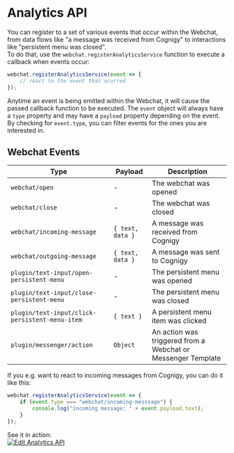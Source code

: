 # Analytics API
You can register to a set of various events that occur within the Webchat, from data flows like "a message was received from Cognigy" to interactions like "persistent menu was closed".  
To do that, use the `webchat.registerAnalyticsService` function to execute a callback when events occur:
```javascript
webchat.registerAnalyticsService(event => {
    // react to the event that ocurred
});
```
Anytime an event is being emitted within the Webchat, it will cause the passed callback function to be executed.
The `event` object will always have a `type` property and may have a `payload` property depending on the event.
By checking for `event.type`, you can filter events for the ones you are interested in.


## Webchat Events
| Type | Payload | Description |
| - | - | - |
| `webchat/open` | - | The webchat was opened |
| `webchat/close` | - | The webchat was closed |
| `webchat/incoming-message` | `{ text, data }` | A message was received from Cognigy |
| `webchat/outgoing-message` | `{ text, data }` | A message was sent to Cognigy |
| `plugin/text-input/open-persistent-menu` | - | The persistent menu was opened |
| `plugin/text-input/close-persistent-menu` | - | The persistent menu was closed |
| `plugin/text-input/click-persistent-menu-item` | `{ text }` | A persistent menu item was clicked |
| `plugin/messenger/action` | `Object` | An action was triggered from a Webchat or Messenger Template | 

If you e.g. want to react to incoming messages from Cognigy, you can do it like this:
```javascript
webchat.registerAnalyticsService(event => {
    if (event.type === "webchat/incoming-messsage") {
        console.log("incoming message: " + event.payload.text);
    }
});
```

See it in action:  
[![Edit Analytics API](https://codesandbox.io/static/img/play-codesandbox.svg)](https://codesandbox.io/s/using-the-webchat-api-ho5nk?fontsize=14&hidenavigation=1&theme=dark)
